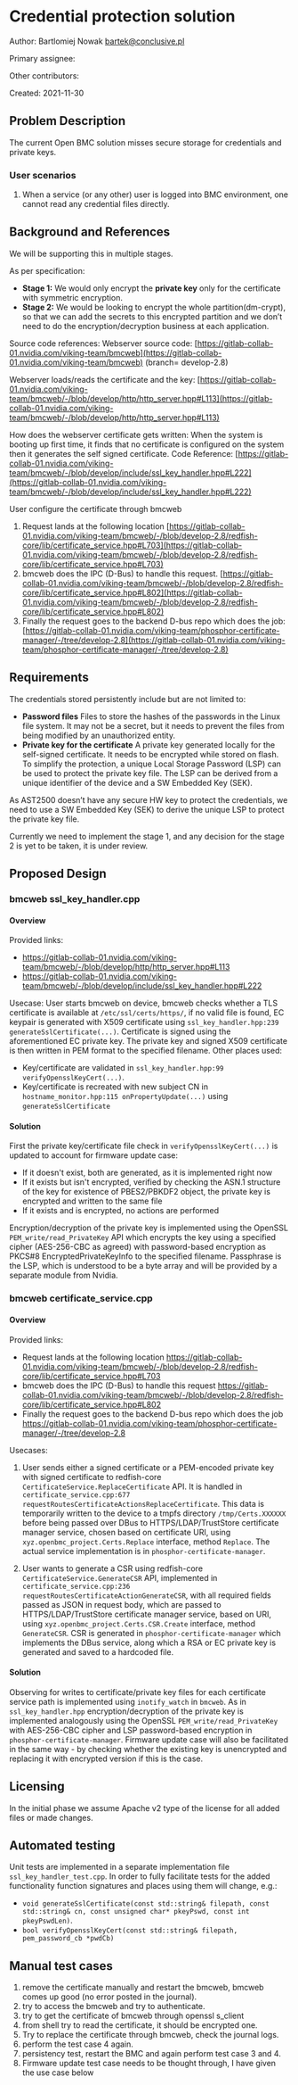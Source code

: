 # Credential protection solution

Author:
Bartlomiej Nowak <bartek@conclusive.pl>

Primary assignee:

Other contributors:

Created: 2021-11-30

## Problem Description

The current Open BMC solution misses secure storage for credentials and private keys.

### User scenarios
1. When a service (or any other) user is logged into BMC environment, one cannot read any credential files directly.

## Background and References

We will be supporting this in multiple stages.

As per specification:
- **Stage 1:** We would only encrypt the **private key** only for the certificate with symmetric encryption.
- **Stage 2:** We would be looking to encrypt the whole partition(dm-crypt), so that we can add the secrets to this encrypted partition and we don’t need to do the encryption/decryption business at each application.

Source code references:
Webserver source code:
[https://gitlab-collab-01.nvidia.com/viking-team/bmcweb](https://gitlab-collab-01.nvidia.com/viking-team/bmcweb) (branch= develop-2.8)

Webserver loads/reads the certificate and the key:
[https://gitlab-collab-01.nvidia.com/viking-team/bmcweb/-/blob/develop/http/http_server.hpp#L113](https://gitlab-collab-01.nvidia.com/viking-team/bmcweb/-/blob/develop/http/http_server.hpp#L113)

How does the webserver certificate gets written:
When the system is booting up first time, it finds that no certificate is configured on the system then it generates the self signed certificate.
Code Reference: [https://gitlab-collab-01.nvidia.com/viking-team/bmcweb/-/blob/develop/include/ssl_key_handler.hpp#L222](https://gitlab-collab-01.nvidia.com/viking-team/bmcweb/-/blob/develop/include/ssl_key_handler.hpp#L222)

User configure the certificate through bmcweb
1. Request lands at the following location
[https://gitlab-collab-01.nvidia.com/viking-team/bmcweb/-/blob/develop-2.8/redfish-core/lib/certificate_service.hpp#L703](https://gitlab-collab-01.nvidia.com/viking-team/bmcweb/-/blob/develop-2.8/redfish-core/lib/certificate_service.hpp#L703)
2. bmcweb does the IPC (D-Bus) to handle this request.
[https://gitlab-collab-01.nvidia.com/viking-team/bmcweb/-/blob/develop-2.8/redfish-core/lib/certificate_service.hpp#L802](https://gitlab-collab-01.nvidia.com/viking-team/bmcweb/-/blob/develop-2.8/redfish-core/lib/certificate_service.hpp#L802)
3. Finally the request goes to the backend D-bus repo which does the job: 
[https://gitlab-collab-01.nvidia.com/viking-team/phosphor-certificate-manager/-/tree/develop-2.8](https://gitlab-collab-01.nvidia.com/viking-team/phosphor-certificate-manager/-/tree/develop-2.8)

## Requirements

The credentials stored persistently include but are not limited to:
- **Password files**
Files to store the hashes of the passwords in the Linux file system. It may not be a secret, but it needs to prevent the files from being modified by an unauthorized entity.
- **Private key for the certificate**
A private key generated locally for the self-signed certificate. It needs to be encrypted while stored on flash. To simplify the protection, a unique Local Storage Password (LSP) can be used to protect the private key file. The LSP can be derived from a unique identifier of the device and a SW Embedded Key (SEK).

As AST2500 doesn’t have any secure HW key to protect the credentials, we need to use a SW Embedded Key (SEK) to derive the unique LSP to protect the private key file.

Currently we need to implement the stage 1, and any decision for the stage 2 is yet to be taken, it is under review.

## Proposed Design

### bmcweb ssl_key_handler.cpp

#### Overview

Provided links:
- https://gitlab-collab-01.nvidia.com/viking-team/bmcweb/-/blob/develop/http/http_server.hpp#L113
- https://gitlab-collab-01.nvidia.com/viking-team/bmcweb/-/blob/develop/include/ssl_key_handler.hpp#L222

Usecase:
User starts bmcweb on device, bmcweb checks whether a TLS certificate is available at `/etc/ssl/certs/https/`, if no valid file is found, EC keypair is generated with X509 certificate using `ssl_key_handler.hpp:239 generateSslCertificate(...)`. Certificate is signed using the aforementioned EC private key. The private key and signed X509 certificate is then written in PEM format to the specified filename. Other places used: 
- Key/certificate are validated in `ssl_key_handler.hpp:99 verifyOpensslKeyCert(...)`.
- Key/certificate is recreated with new subject CN in `hostname_monitor.hpp:115 onPropertyUpdate(...)` using `generateSslCertificate`

#### Solution

First the private key/certificate file check in `verifyOpensslKeyCert(...)` is updated to account for firmware update case:
- If it doesn't exist, both are generated, as it is implemented right now
- If it exists but isn't encrypted, verified by checking the ASN.1 structure of the key for existence of PBES2/PBKDF2 object, the private key is encrypted and written to the same file
- If it exists and is encrypted, no actions are performed

Encryption/decryption of the private key is implemented using the OpenSSL `PEM_write/read_PrivateKey` API which encrypts the key using a specified cipher (AES-256-CBC as agreed) with password-based encryption as PKCS#8 EncryptedPrivateKeyInfo to the specified filename. Passphrase is the LSP, which is understood to be a byte array and will be provided by a separate module from Nvidia. 

### bmcweb certificate_service.cpp

#### Overview

Provided links:
- Request lands at the following location https://gitlab-collab-01.nvidia.com/viking-team/bmcweb/-/blob/develop-2.8/redfish-core/lib/certificate_service.hpp#L703
- bmcweb does the IPC (D-Bus) to handle this request https://gitlab-collab-01.nvidia.com/viking-team/bmcweb/-/blob/develop-2.8/redfish-core/lib/certificate_service.hpp#L802
- Finally the request goes to the backend D-bus repo which does the job https://gitlab-collab-01.nvidia.com/viking-team/phosphor-certificate-manager/-/tree/develop-2.8

Usecases:
1. User sends either a signed certificate or a PEM-encoded private key with signed certificate to redfish-core `CertificateService.ReplaceCertificate` API. It is handled in `certificate_service.cpp:677 requestRoutesCertificateActionsReplaceCertificate`. This data is temporarily written to the device to a tmpfs directory `/tmp/Certs.XXXXXX` before being passed over DBus to HTTPS/LDAP/TrustStore certificate manager service, chosen based on certificate URI, using `xyz.openbmc_project.Certs.Replace` interface, method `Replace`. The actual service implementation is in `phosphor-certificate-manager`.

2. User wants to generate a CSR using redfish-core `CertificateService.GenerateCSR` API, implemented in `certificate_service.cpp:236 requestRoutesCertificateActionGenerateCSR`, with all required fields passed as JSON in request body, which are passed to HTTPS/LDAP/TrustStore certificate manager service, based on URI, using `xyz.openbmc_project.Certs.CSR.Create` interface, method `GenerateCSR`. CSR is generated in `phosphor-certificate-manager` which implements the DBus service, along which a RSA or EC private key is generated and saved to a hardcoded file.

#### Solution

Observing for writes to certificate/private key files for each certificate service path is implemented using `inotify_watch` in `bmcweb`. As in `ssl_key_handler.hpp` encryption/decryption of the private key is implemented analogously using the OpenSSL `PEM_write/read_PrivateKey` with AES-256-CBC cipher and LSP password-based encryption in `phosphor-certificate-manager`. Firmware update case will also be facilitated in the same way - by checking whether the existing key is unencrypted and replacing it with encrypted version if this is the case.

## Licensing

In the initial phase we assume Apache v2 type of the license for all added files or made changes.

## Automated testing

Unit tests are implemented in a separate implementation file `ssl_key_handler_test.cpp`. In order to fully facilitate tests for the added functionality function signatures and places using them will change, e.g.:
- `void generateSslCertificate(const std::string& filepath, const std::string& cn, const unsigned char* pkeyPswd, const int pkeyPswdLen)`.
- `bool verifyOpensslKeyCert(const std::string& filepath, pem_password_cb *pwdCb)`

## Manual test cases

1. remove the certificate manually and restart the bmcweb, bmcweb comes up good (no error posted in the journal).
2. try to access the bmcweb and try to authenticate.
3. try to get the certificate of bmcweb through openssl s_client
4. from shell try to read the certificate, it should be encrypted one.
5. Try to replace the certificate through bmcweb, check the journal logs.
6. perform the test case 4 again.
7. persistency test, restart the BMC and again perform test case 3 and 4.
8. Firmware update test case needs to be thought through, I have given the use case below